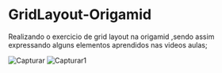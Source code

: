 # GridLayout-Origamid
Realizando o exercicio de grid layout na origamid ,sendo assim expressando alguns elementos aprendidos nas videos aulas;


![Capturar](https://user-images.githubusercontent.com/82913040/159190538-734ff5af-01f2-4315-b85a-d6a2b71c801c.PNG)
![Capturar1](https://user-images.githubusercontent.com/82913040/159190590-e5c4130b-4a27-4de9-a3cd-6519db2a9f36.PNG)
